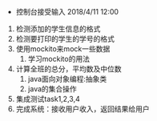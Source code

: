 - 控制台接受输入   2018/4/11 12:00

1. 检测添加的学生信息的格式
2.  检测要打印的学生的学号的格式
3. 使用mockito来mock一些数据
   1. 学习mockito的用法
4. 计算全班的总分，平均数及中位数
   1. java面向对象编程:抽象类
   2. java的集合操作
5. 集成测试task1,2,3,4
6. 完成系统：接收用户收入，返回结果给用户

